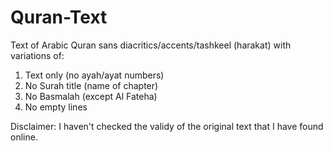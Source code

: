 # Quran-Text
Text of Arabic Quran sans diacritics/accents/tashkeel (harakat) with variations of:
1. Text only (no ayah/ayat numbers)
2. No Surah title (name of chapter)
3. No Basmalah (except Al Fateha)
4. No empty lines

Disclaimer: I haven't checked the validy of the original text that I have found online. 
